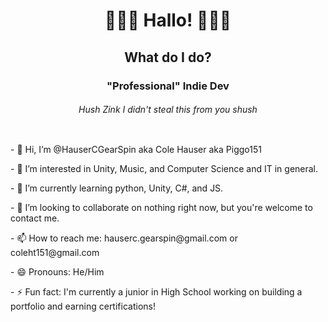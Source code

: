 <!---
HauserCGearSpin/HauserCGearSpin is a ✨ special ✨ repository because its `README.md` (this file) appears on your GitHub profile.
You can click the Preview link to take a look at your changes.
--->

<h1 align="center">🌈🌸🐬 Hallo! 🐬🌸🌈</h1>
<h2 align="center">What do I do?</h2>

<h3 align="center">"Professional" Indie Dev</h3>
<h6 align="center">Hush Zink I didn't steal this from you shush</h6>
<img scr="https://img.icons8.com/color/c-sharp-logo.png"/>
<p>- 👋 Hi, I’m @HauserCGearSpin aka Cole Hauser aka Piggo151</p>
<p>- 👀 I’m interested in Unity, Music, and Computer Science and IT in general.</p>
<p>- 🌱 I’m currently learning python, Unity, C#, and JS.</p>
<p>- 💞️ I’m looking to collaborate on nothing right now, but you're welcome to contact me.</p>
<p>- 📫 How to reach me: hauserc.gearspin@gmail.com or coleht151@gmail.com</p>
<p>- 😄 Pronouns: He/Him</p>
<p>- ⚡ Fun fact: I'm currently a junior in High School working on building a portfolio and earning certifications!</p>
